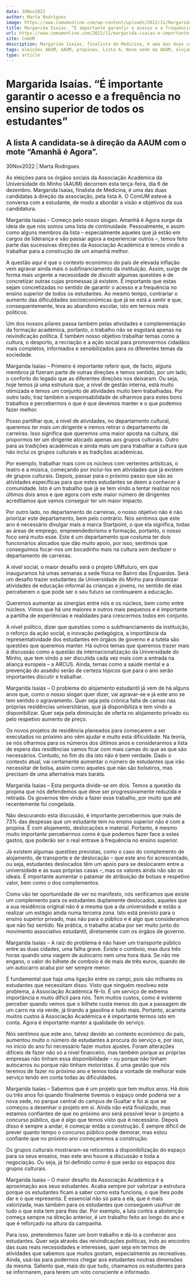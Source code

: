 ```yaml
---
date: 30Nov2022
author: Marta Rodrigues
image: https://www.comumonline.com/wp-content/uploads/2022/11/Margarida-foto-de-destaque-1500x1035.jpg
title: Margarida Isaías. “É importante garantir o acesso e a frequência no ensino superior de todos os estudantes”
url: https://www.comumonline.com/2022/11/margarida-isaias-e-importante-garantir-o-acesso-e-a-frequencia-no-ensino-superior-de-todos-os-estudantes/
site: ComUM
description: Margarida Isaías, finalista de Medicina, é uma das duas candidatas à direção da Associação Académica da Universidade do Minho (AAUM), pela lista A.
tags: eleições AAUM, AAUM, propinas, Lista A, Nova sede da AAUM, alojamento estudantil, Margarida Isaías, Amanhã é Agora
type: article
---
```



# Margarida Isaías. “É importante garantir o acesso e a frequência no ensino superior de todos os estudantes”

## A lista A candidata-se à direção da AAUM com o mote “Amanhã é Agora”.

30Nov2022 | Marta Rodrigues

As eleições para os órgãos sociais da Associação Académica da Universidade do Minho (AAUM) decorrem esta terça-feira, dia 6 de dezembro. Margarida Isaías, finalista de Medicina, é uma das duas candidatas à direção da associação, pela lista A. O ComUM esteve à conversa com a estudante, de modo a abordar a visão e objetivos da sua candidatura.

Margarida Isaías – Começo pelo nosso slogan. Amanhã é Agora surge da ideia de que nós somos uma lista de continuidade. Pessoalmente, e assim como alguns membros da lista – especialmente aqueles que já estão em cargos de liderança e vão passar agora a experienciar outros –, temos feito parte das sucessivas direções da Associação Académica e temos vindo a trabalhar para a construção de um amanhã melhor.

A questão aqui é que o contexto económico do país de elevada inflação vem agravar ainda mais o subfinanciamento da instituição. Assim, surge de forma mais urgente a necessidade de discutir algumas questões e de concretizar outras cujas promessas já existem. É importante que estas sejam concretizadas no sentido de garantir o acesso e a frequência no ensino superior de todos os estudantes. Ao mesmo tempo, contrariar o aumento das dificuldades socioeconómicas que já se está a sentir e que, consequentemente, leva ao abandono escolar, isto em termos mais políticos.

Um dos nossos pilares passa também pelas atividades e complementação da formação académica, portanto, o trabalho não se esgotará apenas na reivindicação política. É também nosso objetivo trabalhar temas como a cultura, o desporto, a recriação e a ação social para promovermos cidadãos mais completos, informados e sensibilizados para os diferentes temas da sociedade.

Margarida Isaías – Primeiro é importante referir que, de facto, alguns membros já fizeram parte de outras direções e temos sentido, por um lado, o conforto do legado que as diferentes direções nos deixaram. Ou seja, hoje temos já uma estrutura que, a nível de gestão interna, está muito otimizada e temos um conjunto de atividades muito bem trabalhadas. Por outro lado, traz também a responsabilidade de olharmos para estes bons trabalhos e percebermos o que é que devemos manter e o que podemos fazer melhor.

Posso partilhar que, a nível de atividades, no departamento cultural, queremos ter mais um dirigente e iremos retirar o departamento de carreiras. Isso significa que queremos uma maior aposta na cultura, daí propormos ter um dirigente alocado apenas aos grupos culturais. Outro para as tradições académicas e ainda mais um para trabalhar a cultura que não inclui os grupos culturais e as tradições académicas.

Por exemplo, trabalhar mais com os núcleos com vertentes artísticas, o teatro e a música, começando por incluí-los em atividades que já existem de grupos culturais. Depois, passar para o próximo passo que são as atividades específicas para que estes estudantes se deem a conhecer à comunidade. Isto é um trabalho que já se tem vindo a tentar realizar nos últimos dois anos e que agora com este maior número de dirigentes acreditamos que vamos conseguir ter um maior impacto.

Por outro lado, no departamento de carreiras, o nosso objetivo não é não priorizar este departamento, bem pelo contrário. Nós sentimos que este ano é necessário divulgar mais a marca Startpoint, o que ela significa, todas as áreas de emprego, empreendedorismo e formação, portanto, o nosso foco será muito esse. Este é um departamento que costuma ter dois funcionários alocados que dão muito apoio, por isso, sentimos que conseguimos focar-nos um bocadinho mais na cultura sem desfazer o departamento de carreiras.

A nível social, o maior desafio será o projeto UMfuturo, em que inauguramos há umas semanas a sede física no Bairro das Enguardas. Será um desafio trazer estudantes da Universidade do Minho para dinamizar atividades de educação informal às crianças e jovens, no sentido de elas perceberem o que pode ser o seu futuro se continuarem a educação.

Queremos aumentar as sinergias entre nós e os núcleos, bem como entre núcleos. Vimos que há uns maiores e outros mais pequenos e é importante a partilha de experiências e realidades para crescermos todos em conjunto.

A nível político, dizer que questões como o subfinanciamento da instituição, o reforço da ação social, a inovação pedagógica, a importância da representatividade dos estudantes em órgãos de governo e a tutela são questões que queremos manter. Há outros temas que queremos trazer mais à discussão como a questão da internacionalização da Universidade do Minho, que tem vindo a ser discutida cada vez mais com a entrada na aliança europeia – a ARCUS. Ainda, temas como a saúde mental e a prevenção do assédio serão de certeza tópicos que para o ano serão importantes discutir e trabalhar.

Margarida Isaías – O problema do alojamento estudantil já vem de há alguns anos que, como o nosso slogan quer dizer, vai agravar-se e já este ano se tem sentido o agravamento. Quer seja pela crónica falta de camas nas próprias residências universitárias, que já disponibiliza e tem vindo a disponibilizar. Quer seja pela diminuição de oferta no alojamento privado ou pelo respetivo aumento de preço.

Os novos projetos de residência planeados para começarem a ser executados no próximo ano vêm ajudar e muito esta dificuldade. Na teoria, se nós olharmos para os números dos últimos anos e considerarmos a lista de espera das residências vamos ficar com mais camas do que as que são necessários. Contudo, no fim do dia isto não é bem verdade. Dado o contexto atual, vai certamente aumentar o número de estudantes que irão necessitar de bolsa, assim como aqueles que não são bolseiros, mas precisam de uma alternativa mais barata.

Margarida Isaías – Esta pergunta divide-se em dois. Temos a questão da propina que nós defendemos que deve ser progressivamente reduzida e retirada. Os governos têm vindo a fazer esse trabalho, por muito que até recentemente foi congelada.

Não descurando esta discussão, é importante percebermos que mais de 73% das despesas que um estudante tem no ensino superior não é com a propina. É com alojamento, deslocações e material. Portanto, é mesmo muito importante percebermos como é que podemos fazer face a estes gastos, que poderão ser o real entrave à frequência no ensino superior.

Já existem algumas questões previstas, como o caso do complemento de alojamento, de transporte e de deslocação – que este ano foi acrescentado, ou seja, estudantes deslocados têm um apoio para se deslocarem entre a universidade e as suas próprias casas –, mas os valores ainda não são os ideais. É importante aumentar o patamar de atribuição de bolsas e respetivo valor, bem como o dos complementos.

Como vão ter oportunidade de ver no manifesto, nós verificamos que existe um complemento para os estudantes duplamente deslocados, aqueles que a sua residência original não é a mesma que a da universidade e estão a realizar um estágio ainda numa terceira zona. Isto está previsto para o ensino superior privado, mas não para o público e é algo que consideramos que não faz sentido. Na prática, o trabalho acaba por ser muito junto do movimento associativo estudantil, diretamente com os órgãos de governo.

Margarida Isaías – A raiz do problema é não haver um transporte público entre as duas cidades, uma falha grave. Existe o comboio, mas dura três horas quando uma viagem de autocarro nem uma hora dura. Se não me engano, o valor do bilhete de comboio é de mais de três euros, quando de um autocarro acaba por ser sempre menor.

É fundamental que haja uma ligação entre os campi, pois são milhares os estudantes que necessitam disso. Visto que ninguém resolveu este problema, a Associação Académica fê-lo. É um serviço de extrema importância e muito difícil para nós. Tem muitos custos, como é evidente perceber quando vemos que o bilhete custa menos do que a passagem de um carro na via verde, já tirando a gasolina e tudo mais. Portanto, acarreta muitos custos à Associação Académica e é importante termos isto em conta. Agora é importante manter a qualidade do serviço.

Nós sentimos que este ano, talvez devido ao contexto económico do país, aumentou muito o número de estudantes à procura do serviço e, por isso, no início do ano foi necessário fazer muitos ajustes. Foram alterações difíceis de fazer não só a nível financeiro, mas também porque as próprias empresas não tinham essa disponibilidade – ou porque não tinham autocarros ou porque não tinham motoristas. É uma gestão que nós teremos de fazer no próximo ano e temos toda a vontade de melhorar este serviço tendo em conta todas as dificuldades.

Margarida Isaías – Sabemos que é um projeto que tem muitos anos. Há dois ou três anos foi quando finalmente tivemos o espaço onde poderia ser a nova sede, no parque central do campus de Gualtar e foi aí que se começou a desenhar o projeto em si. Ainda não está finalizado, mas estamos confiantes de que no próximo ano será possível levar o projeto a concurso público, que é algo que temos visto que é necessário. Depois disso é sempre a andar, é começar então a construção. É sempre difícil de prever quanto tempo o concurso público pode demorar, mas estou confiante que no próximo ano começaremos a construção.

Os grupos culturais mostraram-se reticentes à disponibilização do espaço para os seus ensaios, mas este ano houve a discussão e toda a negociação. Ou seja, já foi definido como é que serão os espaços dos grupos culturais.

Margarida Isaías – O maior desafio da Associação Académica é a aproximação aos seus estudantes. Acaba sempre por valorizar a estrutura porque os estudantes ficam a saber como esta funciona, o que lhes pode dar e o que representa. É essencial não só para a ela, que é mais valorizada, mas também para os estudantes que conseguem usufruir de tudo o que esta tem para lhes dar. Por exemplo, a luta contra a abstenção começa sempre na direção anterior, é um trabalho feito ao longo do ano e que é reforçado na altura da campanha.

Para isso, pretendemos fazer um bom trabalho e dá-lo a conhecer aos estudantes. Quer seja através das reivindicações políticas, indo ao encontro das suas reais necessidades e interesses, quer seja em termos de atividades que sabemos que muitos gostam, especialmente as recreativas. Ainda, usá-las para podermos chegar aos estudantes noutras dimensões da mesma. Saliento que, mais do que tudo, chamamos os estudantes para se informarem, para terem um voto consciente e informado.

